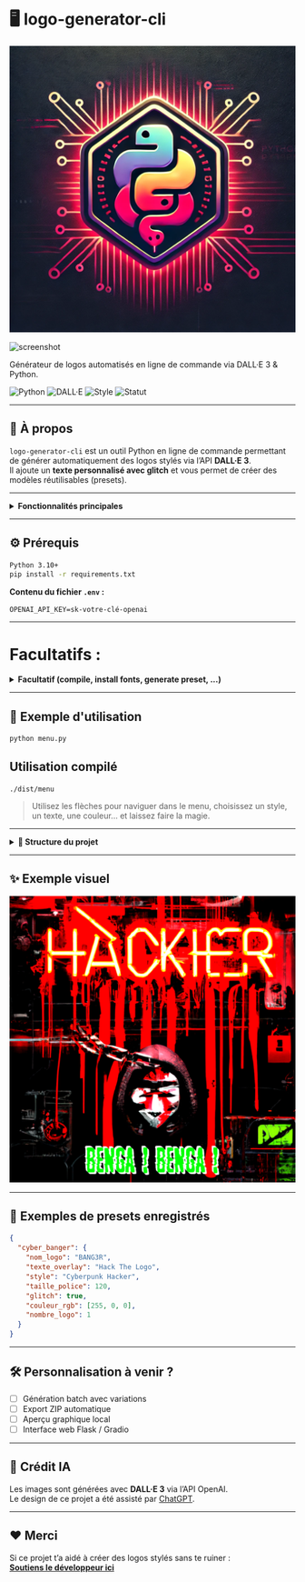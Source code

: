 # 🖥️ logo-generator-cli

![logo généré](https://github.com/trh4ckn0n/trkn-dalletxt/blob/main/file-UETRhDsEArgP4nvX2cuFBF.WEBP)

![screenshot](https://l.top4top.io/p_3387zre6b0.jpg)


Générateur de logos automatisés en ligne de commande via DALL·E 3 & Python.


![Python](https://img.shields.io/badge/python-3.10+-blue?style=flat-square)
![DALL·E](https://img.shields.io/badge/DALL·E-3-purple?style=flat-square)
![Style](https://img.shields.io/badge/style-cyberpunk-red?style=flat-square)
![Statut](https://img.shields.io/badge/status-en%20développement-orange?style=flat-square)

---

## 🚀 À propos

`logo-generator-cli` est un outil Python en ligne de commande permettant de générer automatiquement des logos stylés via l’API **DALL·E 3**.  
Il ajoute un **texte personnalisé avec glitch** et vous permet de créer des modèles réutilisables (presets).

---

<details>
<summary><strong>Fonctionnalités principales</strong></summary>

- Génération d’images DALL·E 3 en 1:1
- Ajout de texte stylisé (police, taille, couleur, glitch)
- Interface CLI interactive
- Enregistrement & rechargement de modèles
- Gestion des presets (afficher, modifier, supprimer)
- Copie automatique vers `/var/www/html/` si besoin

</details>

---

## ⚙️ Prérequis

```bash
Python 3.10+
pip install -r requirements.txt
```

**Contenu du fichier `.env` :**

```env
OPENAI_API_KEY=sk-votre-clé-openai
```

---

# Facultatifs :
<details>
<summary><strong>Facultatif (compile, install fonts, generate preset, ...)</strong></summary>

**Fonts:**
```
bash installfont.sh
```

**Add a Preset dans `presets.json` :** 
```
bash add-preset.sh
```

### Compiler (facultatif)

```bash
pyinstaller --onefile menu.py --add-data "presets.json:." --add-data ".env:."
```
</details>

---

## 🧠 Exemple d'utilisation

```bash
python menu.py
```

## Utilisation compilé

```
./dist/menu
```

> Utilisez les flèches pour naviguer dans le menu, choisissez un style, un texte, une couleur... et laissez faire la magie.

---

<details>
<summary><strong>📁 Structure du projet</strong></summary>

```
logo-generator-cli/
│
├── menu.py                 # Menu principal
├── presets.py              # Logique de génération + gestion
├── presets.json            # Modèles sauvegardés (auto)
├── uploads/
│   └── Glitch_Paradise.ttf # Police glitch personnalisée
├── .env                    # Clé API OpenAI
├── README.md               # Ce fichier
```

</details>

---

## ✨ Exemple visuel

![logo généré](https://github.com/trh4ckn0n/trkn-dalletxt/blob/main/trknlog_1%20(2).png)

---

## 🧩 Exemples de presets enregistrés

```json
{
  "cyber_banger": {
    "nom_logo": "BANG3R",
    "texte_overlay": "Hack The Logo",
    "style": "Cyberpunk Hacker",
    "taille_police": 120,
    "glitch": true,
    "couleur_rgb": [255, 0, 0],
    "nombre_logo": 1
  }
}
```

---

## 🛠️ Personnalisation à venir ?

- [ ] Génération batch avec variations
- [ ] Export ZIP automatique
- [ ] Aperçu graphique local
- [ ] Interface web Flask / Gradio

---

## 🤖 Crédit IA

Les images sont générées avec **DALL·E 3** via l’API OpenAI.  
Le design de ce projet a été assisté par [ChatGPT](https://openai.com/chatgpt).

---

## ❤️ Merci

Si ce projet t’a aidé à créer des logos stylés sans te ruiner :  
**[Soutiens le développeur ici](https://buy.stripe.com/eVa6ptg4efka8wgcMM)**
